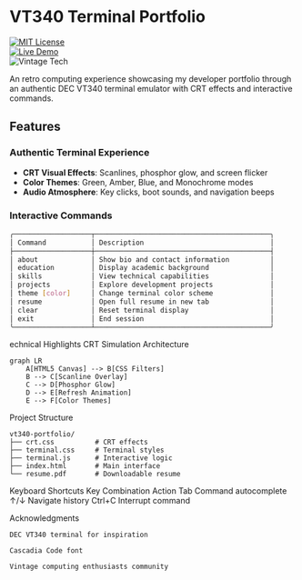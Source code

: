 # VT340 Terminal Portfolio  

[![MIT License](https://img.shields.io/badge/License-MIT-green.svg)](https://opensource.org/licenses/MIT)  
[![Live Demo](https://img.shields.io/badge/Demo-Live-blue.svg)](https://yourusername.github.io/vt340-portfolio)  
![Vintage Tech](https://img.shields.io/badge/Retro-VT340_terminal-ff69b4)  

An retro computing experience showcasing my developer portfolio through an authentic DEC VT340 terminal emulator with CRT effects and interactive commands.  

## Features  

### Authentic Terminal Experience  
- **CRT Visual Effects**: Scanlines, phosphor glow, and screen flicker  
- **Color Themes**: Green, Amber, Blue, and Monochrome modes  
- **Audio Atmosphere**: Key clicks, boot sounds, and navigation beeps  

### Interactive Commands  
```bash
╭───────────────────┬───────────────────────────────────────────╮
│ Command           │ Description                               │
├───────────────────┼───────────────────────────────────────────┤
│ about             │ Show bio and contact information          │
│ education         │ Display academic background               │
│ skills            │ View technical capabilities               │
│ projects          │ Explore development projects              │
│ theme [color]     │ Change terminal color scheme              │
│ resume            │ Open full resume in new tab               │
│ clear             │ Reset terminal display                    │
│ exit              │ End session                               │
╰───────────────────┴───────────────────────────────────────────╯
```
echnical Highlights
CRT Simulation Architecture
```mermaid
graph LR
    A[HTML5 Canvas] --> B[CSS Filters]
    B --> C[Scanline Overlay]
    C --> D[Phosphor Glow]
    D --> E[Refresh Animation]
    E --> F[Color Themes]
```
Project Structure
```text
vt340-portfolio/
├── crt.css          # CRT effects
├── terminal.css     # Terminal styles
├── terminal.js      # Interactive logic
├── index.html       # Main interface
└── resume.pdf       # Downloadable resume
```
Keyboard Shortcuts
Key Combination	Action
Tab	Command autocomplete
↑/↓	Navigate history
Ctrl+C	Interrupt command

Acknowledgments

    DEC VT340 terminal for inspiration

    Cascadia Code font

    Vintage computing enthusiasts community
